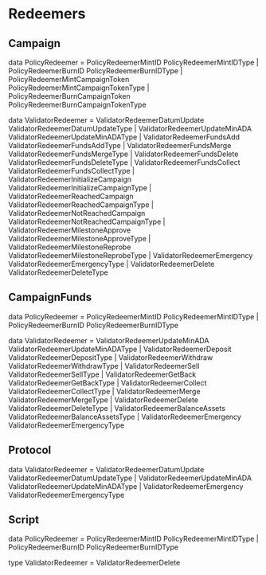 
# Redeemers

## Campaign

data PolicyRedeemer
    = PolicyRedeemerMintID PolicyRedeemerMintIDType
    | PolicyRedeemerBurnID PolicyRedeemerBurnIDType
    | PolicyRedeemerMintCampaignToken PolicyRedeemerMintCampaignTokenType
    | PolicyRedeemerBurnCampaignToken PolicyRedeemerBurnCampaignTokenType

data ValidatorRedeemer
    = ValidatorRedeemerDatumUpdate ValidatorRedeemerDatumUpdateType
    | ValidatorRedeemerUpdateMinADA ValidatorRedeemerUpdateMinADAType
    | ValidatorRedeemerFundsAdd ValidatorRedeemerFundsAddType
    | ValidatorRedeemerFundsMerge ValidatorRedeemerFundsMergeType
    | ValidatorRedeemerFundsDelete ValidatorRedeemerFundsDeleteType
    | ValidatorRedeemerFundsCollect ValidatorRedeemerFundsCollectType
    | ValidatorRedeemerInitializeCampaign ValidatorRedeemerInitializeCampaignType
    | ValidatorRedeemerReachedCampaign ValidatorRedeemerReachedCampaignType
    | ValidatorRedeemerNotReachedCampaign ValidatorRedeemerNotReachedCampaignType
    | ValidatorRedeemerMilestoneApprove ValidatorRedeemerMilestoneApproveType
    | ValidatorRedeemerMilestoneReprobe ValidatorRedeemerMilestoneReprobeType
    | ValidatorRedeemerEmergency ValidatorRedeemerEmergencyType
    | ValidatorRedeemerDelete ValidatorRedeemerDeleteType

## CampaignFunds

data PolicyRedeemer
    = PolicyRedeemerMintID PolicyRedeemerMintIDType
    | PolicyRedeemerBurnID PolicyRedeemerBurnIDType

data ValidatorRedeemer
    = ValidatorRedeemerUpdateMinADA ValidatorRedeemerUpdateMinADAType
    | ValidatorRedeemerDeposit ValidatorRedeemerDepositType
    | ValidatorRedeemerWithdraw ValidatorRedeemerWithdrawType
    | ValidatorRedeemerSell ValidatorRedeemerSellType
    | ValidatorRedeemerGetBack ValidatorRedeemerGetBackType
    | ValidatorRedeemerCollect ValidatorRedeemerCollectType
    | ValidatorRedeemerMerge ValidatorRedeemerMergeType
    | ValidatorRedeemerDelete ValidatorRedeemerDeleteType
    | ValidatorRedeemerBalanceAssets ValidatorRedeemerBalanceAssetsType
    | ValidatorRedeemerEmergency ValidatorRedeemerEmergencyType

## Protocol

data ValidatorRedeemer
    = ValidatorRedeemerDatumUpdate ValidatorRedeemerDatumUpdateType
    | ValidatorRedeemerUpdateMinADA ValidatorRedeemerUpdateMinADAType
    | ValidatorRedeemerEmergency ValidatorRedeemerEmergencyType

## Script

data PolicyRedeemer
    = PolicyRedeemerMintID PolicyRedeemerMintIDType
    | PolicyRedeemerBurnID PolicyRedeemerBurnIDType

type ValidatorRedeemer = ValidatorRedeemerDelete
